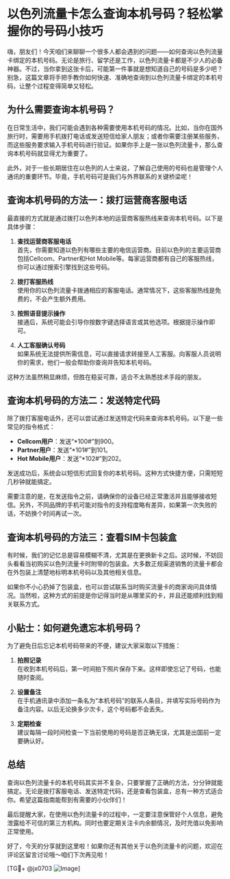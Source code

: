 # 以色列流量卡怎么查询本机号码？轻松掌握你的号码小技巧

嗨，朋友们！今天咱们来聊聊一个很多人都会遇到的问题——如何查询以色列流量卡绑定的本机号码。无论是旅行、留学还是工作，以色列流量卡都是不少人的必备神器。不过，当你拿到这张卡后，可能第一件事就是想知道自己的号码是多少吧？别急，这篇文章将手把手教你如何快速、准确地查询到以色列流量卡绑定的本机号码，让整个过程变得简单又轻松。

## 为什么需要查询本机号码？

在日常生活中，我们可能会遇到各种需要使用本机号码的情况。比如，当你在国外旅行时，需要用手机拨打电话或发送短信给家人朋友；或者你需要注册某些服务，而这些服务要求输入手机号码进行验证。如果你手上是一张以色列流量卡，那么查询本机号码就显得尤为重要了。

此外，对于一些长期居住在以色列的人士来说，了解自己使用的号码也是管理个人通讯的重要环节。毕竟，手机号码可是我们与外界联系的关键桥梁呢！

## 查询本机号码的方法一：拨打运营商客服电话

最直接的方式就是通过拨打以色列本地的运营商客服热线来查询本机号码。以下是具体步骤：

1. **查找运营商客服电话**  
   首先，你需要知道以色列有哪些主要的电信运营商。目前以色列的主要运营商包括Cellcom、Partner和Hot Mobile等。每家运营商都有自己的客服热线，你可以通过搜索引擎找到这些号码。

2. **拨打客服热线**  
   使用你的以色列流量卡拨通相应的客服电话。通常情况下，这些客服热线是免费的，不会产生额外费用。

3. **按照语音提示操作**  
   接通后，系统可能会引导你按数字键选择语言或其他选项。根据提示操作即可。

4. **人工客服确认号码**  
   如果系统无法提供所需信息，可以直接请求转接至人工客服。向客服人员说明你的需求，他们一般会帮助你查询并告知本机号码。

这种方法虽然稍显麻烦，但胜在稳妥可靠，适合不太熟悉技术手段的朋友。

## 查询本机号码的方法二：发送特定代码

除了拨打客服电话外，还可以尝试通过发送特定代码来查询本机号码。以下是一些常见的指令格式：

- **Cellcom用户**：发送“*100#”到900。
- **Partner用户**：发送“*101#”到101。
- **Hot Mobile用户**：发送“*102#”到202。

发送成功后，系统会以短信形式回复你的本机号码。这种方式快捷方便，只需短短几秒钟就能搞定。

需要注意的是，在发送指令之前，请确保你的设备已经正常激活并且能够接收短信。另外，不同品牌的手机可能对指令的支持程度略有差异，如果第一次失败的话，不妨换个时间再试一次。

## 查询本机号码的方法三：查看SIM卡包装盒

有时候，我们的记忆总是容易模糊不清，尤其是在更换新卡之后。这时候，不妨回头看看当初购买以色列流量卡时附带的包装盒。大多数正规渠道销售的流量卡都会在外包装上清楚地标明本机号码以及其他相关信息。

如果你不小心扔掉了包装盒，也可以尝试联系当时购买流量卡的商家询问具体情况。当然啦，这种方式的前提是你记得当时是从哪里买的卡，并且还能顺利找到相关联系方式。

## 小贴士：如何避免遗忘本机号码？

为了避免日后忘记本机号码带来的不便，建议大家采取以下措施：

1. **拍照记录**  
   在收到本机号码后，第一时间拍下照片保存下来。这样即使忘记了号码，也能随时查阅。

2. **设置备注**  
   在手机通讯录中添加一条名为“本机号码”的联系人条目，并填写实际号码作为备注内容。以后无论换多少次卡，这个号码都不会丢失。

3. **定期检查**  
   建议每隔一段时间检查一下当前使用的号码是否正确无误，尤其是出国前一定要确认好。

## 总结

查询以色列流量卡的本机号码其实并不复杂，只要掌握了正确的方法，分分钟就能搞定。无论是拨打客服电话、发送特定代码，还是查看包装盒，总有一种方式适合你。希望这篇指南能帮到有需要的小伙伴们！

最后提醒大家，在使用以色列流量卡的过程中，一定要注意保管好个人信息，避免泄露给不可信的第三方机构。同时也要定期关注卡内余额情况，及时充值以免影响正常使用。

好了，今天的分享就到这里啦！如果你还有其他关于以色列流量卡的问题，欢迎在评论区留言讨论哦～咱们下次再见啦！

[TG💪+ @jx0703 ![Image](https://github.com/user-attachments/assets/dbca1d08-cadb-493c-b0ec-ad6f7a83f270)]